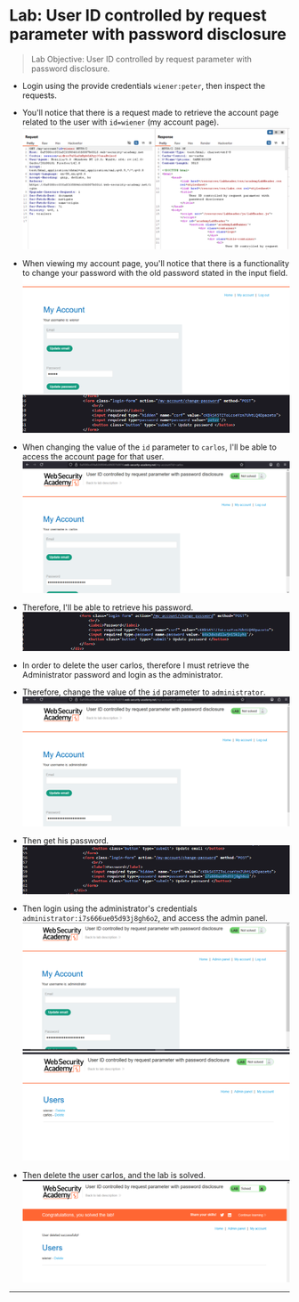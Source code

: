 # Lab: User ID controlled by request parameter with password disclosure

> Lab Objective: User ID controlled by request parameter with password disclosure.

- Login using the provide credentials `wiener:peter`, then inspect the requests.

- You'll notice that there is a request made to retrieve the account page related to the user with `id=wiener` (my account page).
  ![3rd screenshot](./attachments/3.png)

- When viewing my account page, you'll notice that there is a functionality to change your password with the old password stated in the input field.
  ![1st screenshot](./attachments/1.png)
  ![2nd screenshot](./attachments/2.png)

- When changing the value of the `id` parameter to `carlos`, I'll be able to access the account page for that user.
  ![4th screenshot](./attachments/4.png)

- Therefore, I'll be able to retrieve his password.
  ![5th screenshot](./attachments/5.png)

- In order to delete the user carlos, therefore I must retrieve the Administrator password and login as the administrator.

- Therefore, change the value of the `id` parameter to `administrator`.
  ![6th screenshot](./attachments/6.png)

- Then get his password.
  ![7th screenshot](./attachments/7.png)

- Then login using the administrator's credentials `administrator:i7s666ue05d93j8gh6o2`, and access the admin panel.
  ![8th screenshot](./attachments/8.png)
  ![9th screenshot](./attachments/9.png)

- Then delete the user carlos, and the lab is solved.
  ![10th screenshot](./attachments/10.png)

---
